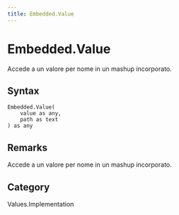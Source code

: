 ```yaml
---
title: Embedded.Value
---
```


# Embedded.Value


Accede a un valore per nome in un mashup incorporato.


## Syntax

```powerquery
Embedded.Value(
    value as any,
    path as text
) as any
```


## Remarks

Accede a un valore per nome in un mashup incorporato.



## Category
Values.Implementation
